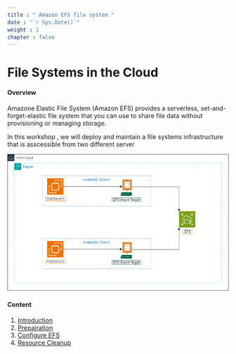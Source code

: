 ```yaml
---
title : " Amazon EFS file system "
date : "`r Sys.Date()`"
weight : 1
chapter : false
---
```


# File Systems in the Cloud

#### Overview

Amazone Elastic File System (Amazon EFS) provides a serverless, set-and-forget-elastic file system that you can use to share file data without provisioning or managing storage.

In this workshop , we will deploy and maintain a file systems infrastructure that is asscessible from two different server

![VPC](../images/1-Introduce/efs-diagrams.png?featherlight=false&width=50pc)

#### Content

1. [Introduction](1-introduce/)
2. [Prepairation](2-prepairation/)
3. [Configure EFS](3-configureefs/)
4. [Resource Cleanup](4-resourcecleanup/)